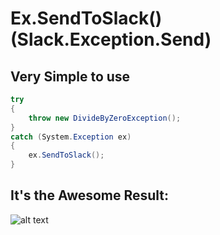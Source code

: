 # Ex.SendToSlack() (Slack.Exception.Send)

## <a name="very_simple"/> Very Simple to use
```csharp
try
{
    throw new DivideByZeroException();
}
catch (System.Exception ex)
{
    ex.SendToSlack();
}
```
## <a name="result"/>It's the Awesome Result:

![alt text](https://i.imgur.com/Pc0MXIj.png)



